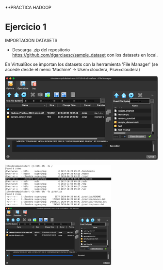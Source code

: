 **PRÁCTICA HADOOP

# Ejercicio 1

IMPORTACIÓN DATASETS

- Descarga .zip del repositorio https://github.com/dgarciaesc/sample_dataset
con los datasets en local.

En VirtualBox se importan los datasets con la herramienta 'File Manager' (se accede desde el menú ‘Machine’ -> User=cloudera, Psw=cloudera)

![texto](images/1.png)

<p>
  <img src="images/2.png" width="350" title="hover text">
  <img src="images/1.png" width="350" alt="accessibility text">
</p>

